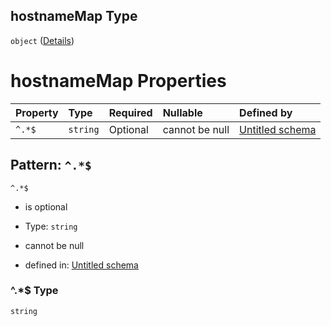 ## hostnameMap Type

`object` ([Details](definition-properties-footer-properties-hostnamemap.md))

# hostnameMap Properties

| Property | Type     | Required | Nullable       | Defined by                                                                                                                                                                        |
| :------- | :------- | :------- | :------------- | :-------------------------------------------------------------------------------------------------------------------------------------------------------------------------------- |
| `^.*$`   | `string` | Optional | cannot be null | [Untitled schema](definition-properties-footer-properties-hostnamemap-patternproperties-.md "undefined#/properties/footer/properties/hostnameMap/patternProperties/^.*$") |

## Pattern: `^.*$`



`^.*$`

*   is optional

*   Type: `string`

*   cannot be null

*   defined in: [Untitled schema](definition-properties-footer-properties-hostnamemap-patternproperties-.md "undefined#/properties/footer/properties/hostnameMap/patternProperties/^.*$")

### ^.\*$ Type

`string`
